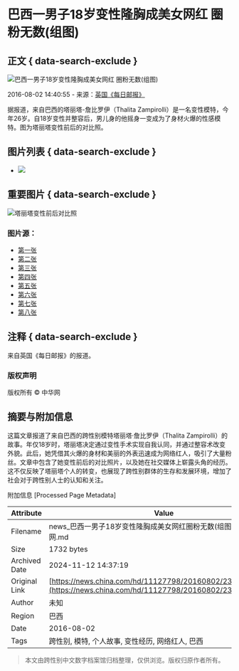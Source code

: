 # 巴西一男子18岁变性隆胸成美女网红 圈粉无数(组图)

## 正文 { data-search-exclude }


![巴西一男子18岁变性隆胸成美女网红 圈粉无数(组图)](http://img1.utuku.china.com/0x0/news/20160802/0ecbb119-c891-4a34-af1b-e21c1917a0d6.jpg)

2016-08-02 14:40:55 - 来源：[英国《每日邮报》](http://www.dailymail.co.uk/)

据报道，来自巴西的塔丽塔-詹比罗伊（Thalita Zampirolli）是一名变性模特，今年26岁。自18岁变性并整容后，男儿身的他摇身一变成为了身材火爆的性感模特。图为塔丽塔变性前后的对比照。

## 图片列表 { data-search-exclude }

- ![](http://img02.imgcdc.com/qrcode/23200595.png)

## 重要图片 { data-search-exclude }

![塔丽塔变性前后对比照](http://img03.imgcdc.com/news/zh_cn/hd/11127798/20160802/small_60651470121259.jpg)

### 图片源：
- [第一张](http://img1.utuku.china.com/0x0/news/20160802/0ecbb119-c891-4a34-af1b-e21c1917a0d6.jpg)
- [第二张](http://img2.utuku.china.com/140x100/news/20160802/13afad1a-6493-4ede-81e5-1aac6c10bd2f.jpg)
- [第三张](http://img3.utuku.china.com/140x100/news/20160802/2bfa5a96-0fd0-428a-9a4b-37767b5c681e.jpg)
- [第四张](http://img0.utuku.china.com/140x100/news/20160802/5805e652-4788-4cc5-9bb6-a00ac543b024.jpg)
- [第五张](http://img1.utuku.china.com/140x100/news/20160802/89e508d2-b210-44c4-9fae-2962c6894cbb.jpg)
- [第六张](http://img2.utuku.china.com/140x100/news/20160802/773bb1dd-9e2a-4b87-8b0f-c986106e0b7c.jpg)
- [第七张](http://img3.utuku.china.com/140x100/news/20160802/280ea4b5-3f18-4476-992a-df194e7f6892.jpg)
- [第八张](http://img0.utuku.china.com/140x100/news/20160802/b95881e9-167e-4440-9941-2fce3aaedaae.jpg)

## 注释 { data-search-exclude }
来自英国《每日邮报》的报道。

### 版权声明
版权所有 © 中华网

## 摘要与附加信息

<!-- tcd_abstract -->
这篇文章报道了来自巴西的跨性别模特塔丽塔·詹比罗伊（Thalita Zampirolli）的故事。年仅18岁时，塔丽塔决定通过变性手术实现自我认同，并通过整容术改变外貌。此后，她凭借其火爆的身材和美丽的外表迅速成为网络红人，吸引了大量粉丝。文章中包含了她变性前后的对比照片，以及她在社交媒体上崭露头角的经历。这不仅反映了塔丽塔个人的转变，也展现了跨性别群体的生存和发展环境，增加了社会对于跨性别人士的认知和关注。
<!-- tcd_abstract_end -->

附加信息 [Processed Page Metadata]

| Attribute       | Value                                  |
|-----------------|----------------------------------------|
| Filename        | news_巴西一男子18岁变性隆胸成美女网红圈粉无数(组图)_-_中华网.md                             |
| Size            | 1732 bytes                           |
| Archived Date   | 2024-11-12 14:37:19                             |
| Original Link   | [https://news.china.com/hd/11127798/20160802/23200595.html](https://news.china.com/hd/11127798/20160802/23200595.html)                       |
| Author          | 未知                               |
| Region          | 巴西                               |
| Date            | 2016-08-02                                 |
| Tags            | 跨性别, 模特, 个人故事, 变性经历, 网络红人, 巴西                                 |
>
> 本文由跨性别中文数字档案馆归档整理，仅供浏览。版权归原作者所有。
>